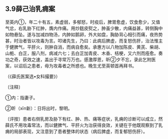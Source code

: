 ## 3.9薛己治乳痈案

至英内①，年二十有五，素虚弱，多郁怒，时疫后，脾胃愈虚，饮食愈少，又值气忿，右乳胁下红肿，膺内作痛。用炒麸皮熨之，肿虽少散，内痛益甚，转侧胸中如物悬坠。遂与加减四物汤，内肿如鹅卵，外大如盘，胸胁背心相引而痛，夜热势甚，时治者皆以攻毒为言。叩诸先生，乃曰：此病后脾虚，而复怒伤肝，治法惟主于健脾气，平肝火，则肿自消，而病自愈矣。承惠方以八物加陈皮、黄芪、柴胡、山栀、白芷，服八剂，病减六七；去白芷加青皮、木香、桔梗，又六剂而痊愈。奏功之奇，获效之速，盖出于寻常万万也。感激厚恩，昕②夕不忘，录此乞附医案，以诏后之患者，毋为攻毒者之所惑也。晚生尤至英顿首再拜书。

（《薛氏医案选•女科撮要》）

〔注释〕

①内：指妻子。

②昕（xīn新）：日将出时，黎明。

〔评按〕患者右侧乳房及胁下有红、肿、热、痛等症状，乳痈的诊断可以成立，然薛氏不用攻毒常法，而以健脾气、平肝火为治获得良效，关键在于他既观察到了乳痈的局部表现，又注意到了患者整体的状态（病后脾虚，而复郁怒伤肝）。
